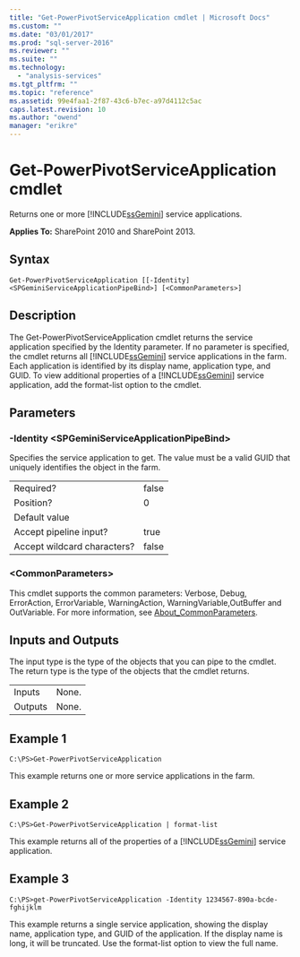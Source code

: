 ```yaml
---
title: "Get-PowerPivotServiceApplication cmdlet | Microsoft Docs"
ms.custom: ""
ms.date: "03/01/2017"
ms.prod: "sql-server-2016"
ms.reviewer: ""
ms.suite: ""
ms.technology: 
  - "analysis-services"
ms.tgt_pltfrm: ""
ms.topic: "reference"
ms.assetid: 99e4faa1-2f87-43c6-b7ec-a97d4112c5ac
caps.latest.revision: 10
ms.author: "owend"
manager: "erikre"
---
```

# Get-PowerPivotServiceApplication cmdlet
  Returns one or more [!INCLUDE[ssGemini](../../analysis-services/includes/ssgemini-md.md)] service applications.  
  
 **Applies To:** SharePoint 2010 and SharePoint 2013.  
  
## Syntax  
  
```  
Get-PowerPivotServiceApplication [[-Identity] <SPGeminiServiceApplicationPipeBind>] [<CommonParameters>]  
```  
  
## Description  
 The Get-PowerPivotServiceApplication cmdlet returns the service application specified by the Identity parameter. If no parameter is specified, the cmdlet returns all [!INCLUDE[ssGemini](../../analysis-services/includes/ssgemini-md.md)] service applications in the farm. Each application is identified by its display name, application type, and GUID. To view additional properties of a [!INCLUDE[ssGemini](../../analysis-services/includes/ssgemini-md.md)] service application, add the format-list option to the cmdlet.  
  
## Parameters  
  
### -Identity \<SPGeminiServiceApplicationPipeBind>  
 Specifies the service application to get. The value must be a valid GUID that uniquely identifies the object in the farm.  
  
|||  
|-|-|  
|Required?|false|  
|Position?|0|  
|Default value||  
|Accept pipeline input?|true|  
|Accept wildcard characters?|false|  
  
### \<CommonParameters>  
 This cmdlet supports the common parameters: Verbose, Debug, ErrorAction, ErrorVariable, WarningAction, WarningVariable,OutBuffer and OutVariable. For more information, see [About_CommonParameters](http://go.microsoft.com/fwlink/?linkID=227825).  
  
## Inputs and Outputs  
 The input type is the type of the objects that you can pipe to the cmdlet. The return type is the type of the objects that the cmdlet returns.  
  
|||  
|-|-|  
|Inputs|None.|  
|Outputs|None.|  
  
## Example 1  
  
```  
C:\PS>Get-PowerPivotServiceApplication  
```  
  
 This example returns one or more service applications in the farm.  
  
## Example 2  
  
```  
C:\PS>Get-PowerPivotServiceApplication | format-list  
```  
  
 This example returns all of the properties of a [!INCLUDE[ssGemini](../../analysis-services/includes/ssgemini-md.md)] service application.  
  
## Example 3  
  
```  
C:\PS>get-PowerPivotServiceApplication -Identity 1234567-890a-bcde-fghijklm  
```  
  
 This example returns a single service application, showing the display name, application type, and GUID of the application. If the display name is long, it will be truncated. Use the format-list option to view the full name.  
  
  